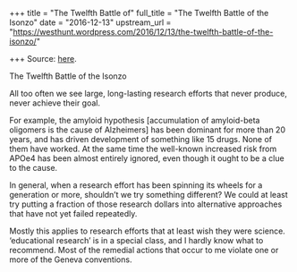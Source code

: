 +++
title = "The Twelfth Battle of"
full_title = "The Twelfth Battle of the Isonzo"
date = "2016-12-13"
upstream_url = "https://westhunt.wordpress.com/2016/12/13/the-twelfth-battle-of-the-isonzo/"

+++
Source: [here](https://westhunt.wordpress.com/2016/12/13/the-twelfth-battle-of-the-isonzo/).

The Twelfth Battle of the Isonzo

All too often we see large, long-lasting research efforts that never
produce, never achieve their goal.

For example, the amyloid hypothesis \[accumulation of amyloid-beta
oligomers is the cause of Alzheimers\] has been dominant for more than
20 years, and has driven development of something like 15 drugs. None of
them have worked. At the same time the well-known increased risk from
APOe4 has been almost entirely ignored, even though it ought to be a
clue to the cause.

In general, when a research effort has been spinning its wheels for a
generation or more, shouldn’t we try something different? We could at
least try putting a fraction of those research dollars into alternative
approaches that have not yet failed repeatedly.

Mostly this applies to research efforts that at least wish they were
science. ‘educational research’ is in a special class, and I hardly know
what to recommend. Most of the remedial actions that occur to me violate
one or more of the Geneva conventions.

